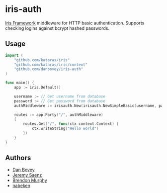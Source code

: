 # iris-auth

[Iris Framework](https://github.com/kataras/iris) middleware for HTTP basic authentication. Supports checking logins against bcrypt hashed passwords.

## Usage

```go
import (
    "github.com/kataras/iris"
    "github.com/kataras/iris/context"
    "github.com/danbovey/iris-auth"
)

func main() {
    app := iris.Default()

    username := // Get username from database
	password := // Get password from database
	authMiddleware := irisauth.New(irisauth.NewSimpleBasic(username, password))

    routes := app.Party("/", authMiddleware)
    {
		routes.Get("/", func(ctx context.Context) {
			ctx.writeString("Hello world")
		})
	}
}
```

## Authors

* [Dan Bovey](https://github.com/danbovey)
* [Jeremy Saenz](http://github.com/codegangsta)
* [Brendon Murphy](http://github.com/bemurphy)
* [nabeken](https://github.com/nabeken)
